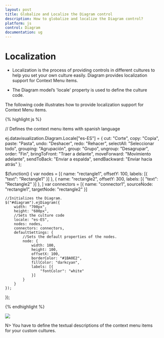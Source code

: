 ```yaml
---
layout: post
title: Globalize and Localize the Diagram control
description: How to globalize and localize the Diagram control?
platform: js
control: Diagram
documentation: ug
---
```


# Localization

  * Localization is the process of providing controls in different cultures to help you set your own culture easily. Diagram provides localization support for Context Menu items.  

  * The Diagram model’s 'locale' property is used to define the culture code. 

The following code illustrates how to provide localization support for Context Menu items.

{% highlight js %}

// Defines the context menu items with spanish language

ej.datavisualization.Diagram.Locale["es-ES"] = {
    cut: "Corte",
    copy: "Copia",
    paste: "Pasta",
    undo: "Deshacer",
    redo: "Rehacer",
    selectAll: "Seleccionar todo",
    grouping: "Agrupación",
    group: "Grupo",
    ungroup: "Desagrupar",
    order: "Fin",
    bringToFront: "Traer a delante",
    moveForward: "Movimiento adelante",
    sendToBack: "Enviar a espalda",
    sendBackward: "Enviar hacia atrás"
};

$(function() {
    var nodes = [{
        name: "rectangle1",
        offsetY: 100,
        labels: [{
            "text": "Rectangle1"
        }]
    }, {
        name: "rectangle2",
        offsetY: 300,
        labels: [{
            "text": "Rectangle2"
        }]
    }, ]
    var connectors = [{
        name: "connector1",
        sourceNode: "rectangle1",
        targetNode: "rectangle2"
    }]

    //Initializes the Diagram.
    $("#diagram").ejDiagram({
        width: "700px",
        height: "600px",
        //Sets the culture code
        locale: "es-ES",
        nodes: nodes,
        connectors: connectors,
        defaultSettings: {
            //Sets the default properties of the nodes.
            node: {
                width: 100,
                height: 100,
                offsetX: 100,
                borderColor: "#1BA0E2",
                fillColor: "darkcyan",
                labels: [{
                    "fontColor": "white"
                }]
            }
        }
    });
});

{% endhighlight %}

![]("/js/Diagram/Localization_images/Localization_img1.png")

N> You have to define the textual descriptions of the context menu items for your custom cultures.